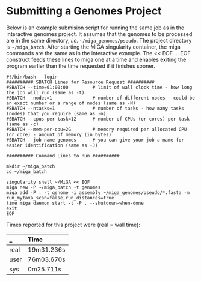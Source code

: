 # Submitting a Genomes Project

Below is an example submision script for running the same job as in the interactive genomes project. It assumes that the genomes to be processed are in the same directory, _i.e._ `~/miga_genomes/pseudo`. The project directory is `~/miga_batch`. After starting the MiGA singularity container, the miga commands are the same as in the interactive example. The &lt;&lt; EOF ... EOF construct feeds these lines to miga one at a time and enables exiting the program earlier than the time requested if it finishes sooner.

```text
#!/bin/bash --login
########## SBATCH Lines for Resource Request ##########
#SBATCH --time=01:00:00         # limit of wall clock time - how long the job will run (same as -t)
#SBATCH --nodes=1               # number of different nodes - could be an exact number or a range of nodes (same as -N)
#SBATCH --ntasks=1              # number of tasks - how many tasks (nodes) that you require (same as -n)
#SBATCH --cpus-per-task=12      # number of CPUs (or cores) per task (same as -c)
#SBATCH --mem-per-cpu=2G        # memory required per allocated CPU (or core) - amount of memory (in bytes)
#SBATCH --job-name genomes      # you can give your job a name for easier identification (same as -J)

########## Command Lines to Run ##########

mkdir ~/miga_batch
cd ~/miga_batch

singularity shell ~/MiGA << EOF
miga new -P ~/miga_batch -t genomes
miga add -P . -t genome -i assembly ~/miga_genomes/pseudo/*.fasta -m run_mytaxa_scan=false,run_distances=true
time miga daemon start -t -P . --shutdown-when-done
exit
EOF
```

Times reported for this project were \(real = wall time\):

| \_ | Time |
| :--- | :--- |
| real | 19m31.236s |
| user | 76m03.670s |
| sys | 0m25.711s |

